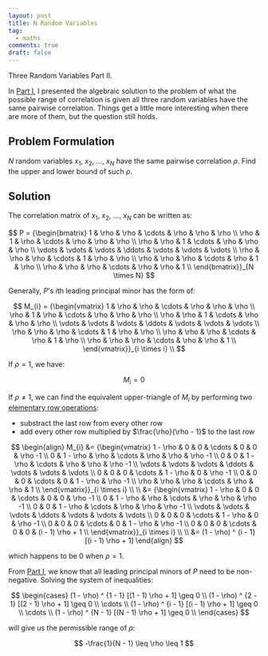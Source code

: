 ```yaml
---
layout: post
title: N Random Variables
tag:
  - maths
comments: true
draft: false
---
```

Three Random Variables Part II.

In [Part I](/Three-Random-Variables/), I presented the algebraic solution to the problem of what the possible range of correlation is given all three random variables have the same pairwise correlation. Things get a little more interesting when there are more of them, but the question still holds. 

## Problem Formulation
$N$ random variables $x_1$, $x_2$, ..., $x_N$ have the same pairwise correlation $\rho$. Find the upper and lower bound of such $\rho$.

## Solution
The correlation matrix of $x_1$, $x_2$, ..., $x_N$ can be written as:

$$
P = {\begin{bmatrix} 
1      & \rho   & \rho   & \cdots & \rho   & \rho   & \rho   \\
\rho   & 1      & \rho   & \cdots & \rho   & \rho   & \rho   \\
\rho   & \rho   & 1      & \cdots & \rho   & \rho   & \rho   \\
\vdots & \vdots & \vdots & \ddots & \vdots & \vdots & \vdots \\
\rho   & \rho   & \rho   & \cdots & 1      & \rho   & \rho   \\
\rho   & \rho   & \rho   & \cdots & \rho   & 1      & \rho   \\
\rho   & \rho   & \rho   & \cdots & \rho   & \rho   & 1      \\
\end{bmatrix}}_{N \times N}
$$

Generally, $P$'s $i$th leading principal minor has the form of:

$$
M_{i} = {\begin{vmatrix} 
1      & \rho   & \rho   & \cdots & \rho   & \rho   & \rho   \\
\rho   & 1      & \rho   & \cdots & \rho   & \rho   & \rho   \\
\rho   & \rho   & 1      & \cdots & \rho   & \rho   & \rho   \\
\vdots & \vdots & \vdots & \ddots & \vdots & \vdots & \vdots \\
\rho   & \rho   & \rho   & \cdots & 1      & \rho   & \rho   \\
\rho   & \rho   & \rho   & \cdots & \rho   & 1      & \rho   \\
\rho   & \rho   & \rho   & \cdots & \rho   & \rho   & 1      \\
\end{vmatrix}}_{i \times i} \\
$$

If $\rho = 1$, we have:

$$
M_{i} = 0
$$

If $\rho \neq 1$, we can find the equivalent upper-triangle of $M_{i}$ by performing two [elementary row operations](https://en.wikipedia.org/wiki/Gaussian_elimination#Computing_determinants):
* substract the last row from every other row
* add every other row multiplied by $\frac{\rho}{\rho - 1}$ to the last row

$$
\begin{align}
M_{i} &= {\begin{vmatrix} 
1 - \rho & 0        & 0        & \cdots & 0        & 0        & \rho -1 \\
0        & 1 - \rho & \rho     & \cdots & \rho     & \rho     & \rho -1 \\
0        & 0        & 1 - \rho & \cdots & \rho     & \rho     & \rho -1 \\
\vdots   & \vdots   & \vdots   & \ddots & \vdots   & \vdots   & \vdots  \\
0        & 0        & 0        & \cdots & 1 - \rho & 0        & \rho -1 \\
0        & 0        & 0        & \cdots & 0        & 1 - \rho & \rho -1 \\
\rho     & \rho     & \rho     & \cdots & \rho     & \rho     & 1       \\
\end{vmatrix}}_{i \times i} \\
\\
&= {\begin{vmatrix} 
1 - \rho & 0        & 0        & \cdots & 0        & 0        & \rho -1          \\
0        & 1 - \rho & \rho     & \cdots & \rho     & \rho     & \rho -1          \\
0        & 0        & 1 - \rho & \cdots & \rho     & \rho     & \rho -1          \\
\vdots   & \vdots   & \vdots   & \ddots & \vdots   & \vdots   & \vdots           \\
0        & 0        & 0        & \cdots & 1 - \rho & 0        & \rho -1          \\
0        & 0        & 0        & \cdots & 0        & 1 - \rho & \rho -1          \\
0        & 0        & 0        & \cdots & 0        & 0        & (i - 1) \rho + 1 \\
\end{vmatrix}}_{i \times i} \\
\\
&= (1 - \rho) ^ {i - 1} [(i - 1)  \rho + 1]
\end{align}
$$

which happens to be $0$ when $\rho = 1$.

From [Part I](/Three-Random-Variables/), we know that all leading principal minors of $P$ need to be non-negative. Solving the system of inequalities:

$$
\begin{cases}
(1 - \rho) ^ {1 - 1} [(1 - 1) \rho + 1] \geq 0 \\ 
(1 - \rho) ^ {2 - 1} [(2 - 1) \rho + 1] \geq 0 \\
\cdots \\
(1 - \rho) ^ {i - 1} [(i - 1) \rho + 1] \geq 0 \\
\cdots \\
(1 - \rho) ^ {N - 1} [(N - 1) \rho + 1] \geq 0 \\
\end{cases}
$$

will give us the permissible range of $\rho$:

$$
-\frac{1}{N - 1} \leq \rho \leq 1
$$


